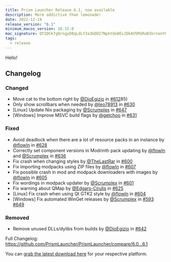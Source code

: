 ```yaml
---
title: Prism Launcher Release 6.1, now available
description: More addictive than lemonade!
date: 2022-12-19
release_version: "6.1"
minimum_macos_version: 10.15.0
mac_signature: QY1DCk7gQrngyD8qLdLY3a3GOO27NpktQo8EsJDkAV5M1RoB3krnonYL30rFJihIlNDszOvPopPRNGYJKIeADQ==
tags:
  - release
---
```


Hello!

## Changelog

### Changed

- Move cat to the bottom right by [@DioEgizio](https://github.com/DioEgizio) in [#612](https://github.com/PrismLauncher/PrismLauncher/pull/612)85)
- Only show scrollbars when needed by [@leo78913](https://github.com/leo78913) in [#630](https://github.com/PrismLauncher/PrismLauncher/pull/630)
- [Linux] Update Nix packaging by [@Scrumplex](https://github.com/Scrumplex) in [#647](https://github.com/PrismLauncher/PrismLauncher/pull/647)
- [Windows] Improve MSVC build flags by [@getchoo](https://github.com/getchoo) in [#631](https://github.com/PrismLauncher/PrismLauncher/pull/631)

### Fixed

- Avoid deadlock when there are a lot of resource packs in an instance  by [@flowln](https://github.com/flowln) in [#628](https://github.com/PrismLauncher/PrismLauncher/pull/628)
- Correctly set component versions in Modrinth pack updating by [@flowln](https://github.com/flowln) and [@Scrumplex](https://github.com/Scrumplex) in [#636](https://github.com/PrismLauncher/PrismLauncher/pull/636)
- Fix crash when changing styles by [@TheLastRar](https://github.com/TheLastRar) in [#600](https://github.com/PrismLauncher/PrismLauncher/pull/600)
- Fix importing modpacks using ZIP files by [@flowln](https://github.com/flowln) in [#607](https://github.com/PrismLauncher/PrismLauncher/pull/607)
- Fix possible crash in mod and modpack downloaders with images by [@flowln](https://github.com/flowln) in [#605](https://github.com/PrismLauncher/PrismLauncher/pull/605)
- Fix wordings in modpack updater by [@Scrumplex](https://github.com/Scrumplex) in [#601](https://github.com/PrismLauncher/PrismLauncher/pull/601)
- Fix warning about QMap by [@Edgars-Cirulis](https://github.com/Edgars-Cirulis) in [#625](https://github.com/PrismLauncher/PrismLauncher/pull/625)
- [Linux] Fix crash when using Qt GTK2 style by [@flowln](https://github.com/flowln) in [#604](https://github.com/PrismLauncher/PrismLauncher/pull/604)
- [Windows] Fix automated WinGet releases by [@Scrumplex](https://github.com/Scrumplex) in [#593](https://github.com/PrismLauncher/PrismLauncher/pull/593) [#649](https://github.com/PrismLauncher/PrismLauncher/pull/649)

### Removed

- Remove unused DLLs/dylibs from builds by [@DioEgizio](https://github.com/DioEgizio) in [#642](https://github.com/PrismLauncher/PrismLauncher/pull/642)

Full Changelog: <https://github.com/PrismLauncher/PrismLauncher/compare/6.0...6.1>

You can [grab the latest download here](https://prismlauncher.org/download/) for your respective platform.
